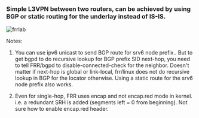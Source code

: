 ### Simple L3VPN between two routers, can be achieved by using BGP or static routing for the underlay instead of IS-IS.


![frrlab](https://github.com/user-attachments/assets/532c2848-beb4-4fe9-b606-deca17e1ba51)

Notes:

1. You can use ipv6 unicast to send BGP route for srv6 node prefix..
But to get bgpd to do recursive lookup for BGP prefix SID next-hop, you need to tell FRR/bgpd to disable-connected-check for the neighbor.
Doesn't matter if next-hop is global or link-local, frr/linux does not do recursive lookup in BGP for the locator otherwise.
Using a static route for the srv6 node prefix also works.

2. Even for single-hop, FRR uses encap and not encap.red mode in kernel. i.e. a redundant SRH is added (segments left = 0 from beginning). Not sure how to enable encap.red header.


